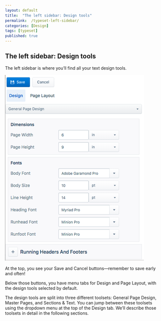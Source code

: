 ```yaml
---
layout: default
title:  "The left sidebar: Design tools"
permalink:  /typeset-left-sidebar/
categories: [Design]
tags: [typeset]
published: true
---
```


<section data-type="chapter" class="hsecchapter" data-hederis-type="hsecchapter" id="typeset-left-sidebar" data-pi-attrs="id: typeset-left-sidebar; data-tags: typeset;" role="doc-chapter" data-tags="typeset" data-author-name=" " data-book-title=" " title="The left sidebar: Design tools"><h1 data-hederis-type="hblkchaptitle" class="hblkchaptitle" id="pGPE4FfIZ">The left sidebar: Design tools</h1>
    <p class="hblkp" data-hederis-type="hblkp" id="p1q7967PY">The left sidebar is where you&#8217;ll find all your text design tools. </p>
    <img data-hederis-type="hblkimg" class="hblkimg" id="pWbNIyCWf" src="/images/leftsidebar.png" data-img-src="leftsidebar.png"/>
    <p class="hblkp" data-hederis-type="hblkp" id="pzlclrIGR">At the top, you see your Save and Cancel buttons&#8212;remember to save early and often!</p>
    <p class="hblkp" data-hederis-type="hblkp" id="p1PamCQWU">Below those buttons, you have menu tabs for Design and Page Layout, with the design tools selected by default.</p>
    <p class="hblkp" data-hederis-type="hblkp" id="pO9zCHEKt">The design tools are split into three different toolsets: General Page Design, Master Pages, and Sections &amp; Text. You can jump between these toolsets using the dropdown menu at the top of the Design tab. We&#8217;ll describe those toolsets in detail in the following sections.</p>
    </section>
    